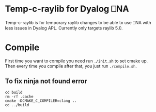 # Temp-c-raylib for Dyalog ⎕NA
Temp-c-raylib is for temporary raylib changes to be able to use ⎕NA with less issues in Dyalog APL. Currently only targets raylib 5.0.

# Compile
First time you want to compile you need run `./init.sh` to set cmake up.
Then every time you compile after that, you just run `./compile.sh`.

## To fix ninja not found error
```
cd build
rm -rf .cache
cmake -DCMAKE_C_COMPILER=clang ..
cd ../build
```
